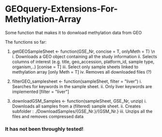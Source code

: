 # GEOquery-Extensions-For-Methylation-Array
Some function that makes it to donwload methylation data from GEO

The functions so far:

1. getGEOSampleSheet <- function(GSE_Nr, concise = T, onlyMeth = T) \n
  i. Downloads a GEO object containing all the study information
  ii. Selects columns of interest (e.g. title, geo_accession, platform_id, sample type, organism,..) [conise = T]
  iii. Select only sample sheets linked to methylation array [only Meth = T]
  iv. Removes all downloaded files (?)
              
2. filterGEO_samplesheet <- function(sampleSheet, filter = "liver")
  i. Searches for keywords in the sample sheet.
  ii. Only liver keywords are implemented [filter = "liver"]
              
3. downloadGSM_Samples <- function(sampleSheet, GSE_Nr, unzip)
  i. Downloads all samples from a (filtered) sample sheet.
  ii. Creates subfolder : ./DownloadSamples/{GSE_Nr.}/{GSM_Nr.}
  iii. Unzips all the files and removes compressed data


### It has not been throughly tested!
